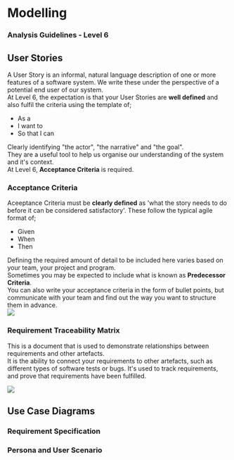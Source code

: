# Modelling 
### Analysis Guidelines - Level 6

## User Stories
A User Story is an informal, natural language description of one or more features of a software system. We write these under the perspective of a potential end user of our system.  
At Level 6, the expectation is that your User Stories are <b>well defined</b> and also fulfil the criteria using the template of;

* As a
* I want to
* So that I can

Clearly identifying "the actor", "the narrative" and "the goal".  
They are a useful tool to help us organise our understanding of the system and it's context.  
At Level 6, <b>Acceptance Criteria</b> is required.

### Acceptance Criteria

Aceeptance Criteria must be <b>clearly defined</b> as 'what the story needs to do before it can be considered satisfactory'.
These follow the typical agile format of;

* Given
* When
* Then

Defining the required amount of detail to be included here varies based on your team, your project and program.  
Sometimes you may be expected to include what is known as <b>Predecessor Criteria</b>.  
You can also write your acceptance criteria in the form of bullet points, but communicate with your team and find out the way you want to structure them in advance.  
![](https://github.com/ASERG-STELA/shu-dev-process-internal/blob/main/lifecycle/modelling/level6/Level_6_UserStoryTemplate.PNG)

### Requirement Traceability Matrix
This is a document that is used to demonstrate relationships between requirements and other artefacts.  
It is the ability to connect your requirements to other artefacts, such as different types of software tests or bugs. It's used to track requirements, and prove that requirements have been fulfilled.

![](https://github.com/ASERG-STELA/shu-dev-process-internal/blob/main/lifecycle/modelling/level6/Level_6_RTM_Template.PNG)

## Use Case Diagrams


### Requirement Specification


### Persona and User Scenario
